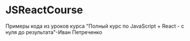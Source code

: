 # JSReactCourse
Примеры кода из уроков курса "Полный курс по JavaScript + React - с нуля до результата"-Иван Петреченко

